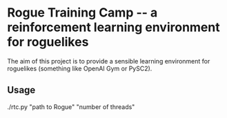 # Rogue Training Camp -- a reinforcement learning environment for roguelikes

The aim of this project is to provide a sensible learning environment for roguelikes (something like OpenAI Gym or PySC2).


## Usage

./rtc.py "path to Rogue" "number of threads"
